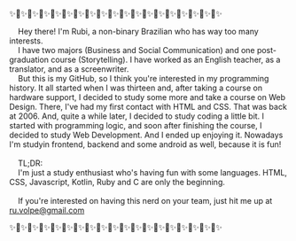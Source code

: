 ✨🌸✨🌸✨🌸✨🌸✨🌸✨🌸✨🌸✨🌸✨🌸✨🌸✨🌸✨🌸✨🌸✨🌸✨🌸✨🌸✨🌸✨🌸✨

&nbsp;&nbsp;&nbsp;&nbsp;Hey there! I'm Rubi, a non-binary Brazilian who has way too many interests.<br>
&nbsp;&nbsp;&nbsp;&nbsp;I have two majors (Business and Social Communication) and one post-graduation course (Storytelling). I have worked as an English teacher, as a translator, and as a screenwriter.<br>
&nbsp;&nbsp;&nbsp;&nbsp;But this is my GitHub, so I think you're interested in my programming history. It all started when I was thirteen and, after taking a course on hardware support, I decided to study some more and take a course on Web Design. There, I've had my first contact with HTML and CSS. That was back at 2006. And, quite a while later, I decided to study coding a little bit. I started with programming logic, and soon after finishing the course, I decided to study Web Development. And I ended up enjoying it. Nowadays I'm studyin frontend, backend and some android as well, because it is fun!<br><br>
&nbsp;&nbsp;&nbsp;&nbsp;TL;DR:<br>
&nbsp;&nbsp;&nbsp;&nbsp;I'm just a study enthusiast who's having fun with some languages. HTML, CSS, Javascript, Kotlin, Ruby and C are only the beginning.<br><br>
&nbsp;&nbsp;&nbsp;&nbsp;If you're interested on having this nerd on your team, just hit me up at ru.volpe@gmail.com

✨🌸✨🌸✨🌸✨🌸✨🌸✨🌸✨🌸✨🌸✨🌸✨🌸✨🌸✨🌸✨🌸✨🌸✨🌸✨🌸✨🌸✨🌸✨
